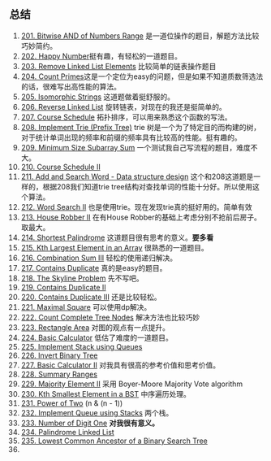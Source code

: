 ## 总结

1. [201. Bitwise AND of Numbers Range](https://leetcode.com/problems/bitwise-and-of-numbers-range/description/) 是一道位操作的题目，解题方法比较巧妙简约。
2. [202. Happy Number](https://leetcode.com/problems/happy-number/description/)挺有趣，有轻松的一道题目。
3. [203. Remove Linked List Elements](https://leetcode.com/problems/remove-linked-list-elements/description/) 比较简单的链表操作题目
4. [204. Count Primes](https://leetcode.com/problems/count-primes/description/)这是一个定位为easy的问题，但是如果不知道质数筛选法的话，很难写出高性能的算法。
5. [205. Isomorphic Strings](https://leetcode.com/problems/isomorphic-strings/description/) 这道题做着挺舒服的。
6. [206. Reverse Linked List](https://leetcode.com/problems/reverse-linked-list/description/) 旋转链表，对现在的我还是挺简单的。
7. [207. Course Schedule](https://leetcode.com/problems/course-schedule/) 拓扑排序，可以用来熟悉这个函数的写法。
8. [208. Implement Trie (Prefix Tree)](https://leetcode.com/problems/implement-trie-prefix-tree/discuss/) trie 树是一个为了特定目的而构建的树，对于统计单词出现的频率和前缀的频率具有比较高的性能。挺有趣的。
9. [209. Minimum Size Subarray Sum](https://leetcode.com/problems/minimum-size-subarray-sum/description/) 一个测试我自己写流程的题目，难度不大。
10. [210. Course Schedule II](https://leetcode.com/problems/course-schedule-ii/description/) 
11. [211. Add and Search Word - Data structure design](https://leetcode.com/problems/add-and-search-word-data-structure-design/description/) 这个和208这道题是一样的，根据208我们知道trie tree结构对查找单词的性能十分好。所以使用这个算法。
12. [212. Word Search II](https://leetcode.com/problems/word-search-ii/description/) 也是使用trie。现在发现trie真的挺好用的。简单有效
13. [213. House Robber II](https://leetcode.com/problems/house-robber-ii/description/) 在有House Robber的基础上考虑分别不抢前后房子。取最大。
14. [214. Shortest Palindrome](https://leetcode.com/problems/shortest-palindrome/description/) 这道题目很有思考的意义。**要多看**
15. [215. Kth Largest Element in an Array](https://leetcode.com/problems/kth-largest-element-in-an-array/description/) 很熟悉的一道题目。
16. [216. Combination Sum III](https://leetcode.com/problems/combination-sum-iii/description/) 轻松的使用递归解决。
17. [217. Contains Duplicate](https://leetcode.com/problems/contains-duplicate/description/) 真的是easy的题目。
18. [218. The Skyline Problem](https://leetcode.com/problems/the-skyline-problem/description/) 先不写吧。
19. [219. Contains Duplicate II](https://leetcode.com/problems/contains-duplicate-ii/description/)
20. [220. Contains Duplicate III](https://leetcode.com/problems/contains-duplicate-iii/description/) 还是比较轻松。
21. [221. Maximal Square](https://leetcode.com/problems/maximal-square/description/)  可以使用dp解决。
22. [222. Count Complete Tree Nodes](https://leetcode.com/problems/count-complete-tree-nodes/description/)  解决方法也比较巧妙
23. [223. Rectangle Area](https://leetcode.com/problems/rectangle-area/description/)  对图的观点有一点提升。
24. [224. Basic Calculator](https://leetcode.com/problems/basic-calculator/description/) 低估了难度的一道题目。
25. [225. Implement Stack using Queues](https://leetcode.com/problems/implement-stack-using-queues/description/) 
26. [226. Invert Binary Tree](https://leetcode.com/problems/invert-binary-tree/description/) 
27. [227. Basic Calculator II](https://leetcode.com/problems/basic-calculator-ii/description/) 对我具有很高的参考价值和思考价值。
28. [228. Summary Ranges](https://leetcode.com/problems/summary-ranges/description/) 
29. [229. Majority Element II](https://leetcode.com/problems/majority-element-ii/description/) 采用 Boyer-Moore Majority Vote algorithm 
30. [230. Kth Smallest Element in a BST](https://leetcode.com/problems/kth-smallest-element-in-a-bst/description/) 中序遍历处理。
31. [231. Power of Two](https://leetcode.com/problems/power-of-two/) (n & (n - 1))
32. [232. Implement Queue using Stacks](https://leetcode.com/problems/implement-queue-using-stacks/description/) 两个栈。
33. [233. Number of Digit One](https://leetcode.com/problems/number-of-digit-one/description/) **对我很有意义。**
34. [234. Palindrome Linked List](https://leetcode.com/problems/palindrome-linked-list/description/) 
35. [235. Lowest Common Ancestor of a Binary Search Tree](https://leetcode.com/problems/lowest-common-ancestor-of-a-binary-search-tree/description/)
36. 